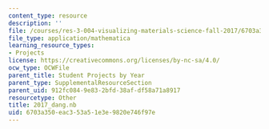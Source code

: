 ```yaml
---
content_type: resource
description: ''
file: /courses/res-3-004-visualizing-materials-science-fall-2017/6703a350eac353a51e3e9820e746f97e_2017_dang.nb
file_type: application/mathematica
learning_resource_types:
- Projects
license: https://creativecommons.org/licenses/by-nc-sa/4.0/
ocw_type: OCWFile
parent_title: Student Projects by Year
parent_type: SupplementalResourceSection
parent_uid: 912fc084-9e83-2bfd-38af-df58a71a8917
resourcetype: Other
title: 2017_dang.nb
uid: 6703a350-eac3-53a5-1e3e-9820e746f97e
---
```

